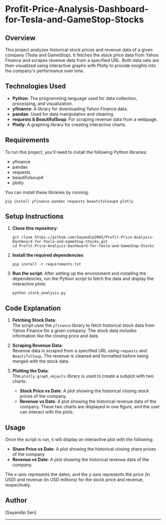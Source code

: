 # Profit-Price-Analysis-Dashboard-for-Tesla-and-GameStop-Stocks


## Overview

This project analyzes historical stock prices and revenue data of a given company (Tesla and GameStop). It fetches the stock price data from Yahoo Finance and scrapes revenue data from a specified URL. Both data sets are then visualized using interactive graphs with Plotly to provide insights into the company's performance over time.

## Technologies Used

- **Python**: The programming language used for data collection, processing, and visualization.
- **yfinance**: A library for downloading Yahoo Finance data.
- **pandas**: Used for data manipulation and cleaning.
- **requests & BeautifulSoup**: For scraping revenue data from a webpage.
- **Plotly**: A graphing library for creating interactive charts.

## Requirements

To run this project, you'll need to install the following Python libraries:

- yfinance
- pandas
- requests
- beautifulsoup4
- plotly

You can install these libraries by running:

```
pip install yfinance pandas requests beautifulsoup4 plotly
```

## Setup Instructions

1. **Clone this repository**:
   ```
   git clone https://github.com/Sayandip2005/Profit-Price-Analysis-Dashboard-for-Tesla-and-GameStop-Stocks.git
   cd Profit-Price-Analysis-Dashboard-for-Tesla-and-GameStop-Stocks
   ```

2. **Install the required dependencies**:
   ```
   pip install -r requirements.txt
   ```

3. **Run the script**:
   After setting up the environment and installing the dependencies, run the Python script to fetch the data and display the interactive plots:
   ```
   python stock_analysis.py
   ```

## Code Explanation

1. **Fetching Stock Data**:  
   The script uses the `yfinance` library to fetch historical stock data from Yahoo Finance for a given company. The stock data includes information like the closing price and date.

2. **Scraping Revenue Data**:  
   Revenue data is scraped from a specified URL using `requests` and `BeautifulSoup`. The revenue is cleaned and formatted before being merged with the stock data.

3. **Plotting the Data**:  
   The `plotly.graph_objects` library is used to create a subplot with two charts:
   - **Stock Price vs Date**: A plot showing the historical closing stock prices of the company.
   - **Revenue vs Date**: A plot showing the historical revenue data of the company.
   These two charts are displayed in one figure, and the user can interact with the plots.

## Usage

Once the script is run, it will display an interactive plot with the following:

- **Share Price vs Date**: A plot showing the historical closing share prices of the company.
- **Revenue vs Date**: A plot showing the historical revenue data of the company.

The x-axis represents the dates, and the y-axis represents the price (in USD) and revenue (in USD millions) for the stock price and revenue, respectively.



## Author

[Sayandip Sen]
 

---
